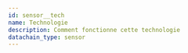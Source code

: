 ```yaml
---
id: sensor__tech
name: Technologie
description: Comment fonctionne cette technologie
datachain_type: sensor
---
```

